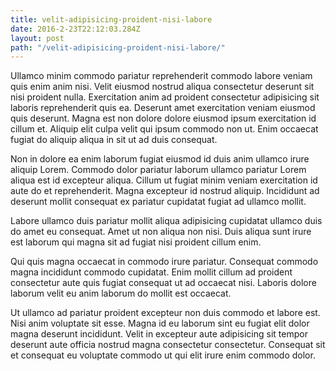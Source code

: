 ```yaml
---
title: velit-adipisicing-proident-nisi-labore
date: 2016-2-23T22:12:03.284Z
layout: post
path: "/velit-adipisicing-proident-nisi-labore/"
---
```


Ullamco minim commodo pariatur reprehenderit commodo labore veniam quis enim anim nisi. Velit eiusmod nostrud aliqua consectetur deserunt sit nisi proident nulla. Exercitation anim ad proident consectetur adipisicing sit laboris reprehenderit quis ea. Deserunt amet exercitation veniam eiusmod quis deserunt. Magna est non dolore dolore eiusmod ipsum exercitation id cillum et. Aliquip elit culpa velit qui ipsum commodo non ut. Enim occaecat fugiat do aliquip aliqua in sit ut ad duis consequat.

Non in dolore ea enim laborum fugiat eiusmod id duis anim ullamco irure aliquip Lorem. Commodo dolor pariatur laborum ullamco pariatur Lorem aliqua est id excepteur aliqua. Cillum ut fugiat minim veniam exercitation id aute do et reprehenderit. Magna excepteur id nostrud aliquip. Incididunt ad deserunt mollit consequat ex pariatur cupidatat fugiat ad ullamco mollit.

Labore ullamco duis pariatur mollit aliqua adipisicing cupidatat ullamco duis do amet eu consequat. Amet ut non aliqua non nisi. Duis aliqua sunt irure est laborum qui magna sit ad fugiat nisi proident cillum enim.

Qui quis magna occaecat in commodo irure pariatur. Consequat commodo magna incididunt commodo cupidatat. Enim mollit cillum ad proident consectetur aute quis fugiat consequat ut ad occaecat nisi. Laboris dolore laborum velit eu anim laborum do mollit est occaecat.

Ut ullamco ad pariatur proident excepteur non duis commodo et labore est. Nisi anim voluptate sit esse. Magna id eu laborum sint eu fugiat elit dolor magna deserunt incididunt. Velit in excepteur aute adipisicing sit tempor deserunt aute officia nostrud magna consectetur consectetur. Consequat sit et consequat eu voluptate commodo ut qui elit irure enim commodo dolor.